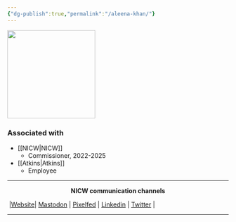 ```yaml
---
{"dg-publish":true,"permalink":"/aleena-khan/"}
---
```



<img src="https://nationalinfrastructurecommission.wales/wp-content/uploads/2022/07/gdp-001-HS-m-1980x2475.jpg" height="200">

### Associated with
- [[NICW\|NICW]]
	- Commissioner, 2022-2025
- [[Atkins\|Atkins]]
	- Employee



***
<p style="text-align: center;font-weight:bold";>NICW communication channels</p>

󠁧 |[Website](https://nationalinfrastructurecommission.wales)| [Mastodon](https://toot.wales/@NICW) | [Pixelfed](https://pix.toot.wales/NICW) | [Linkedin](https://www.linkedin.com/company/26268509/) | [Twitter](https://twitter.com/InfraCommCymru) |
***

